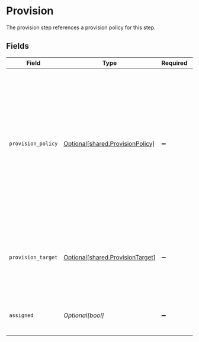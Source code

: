 # Provision

The provision step references a provision policy for this step.


## Fields

| Field                                                                                                                                                                                                                                                           | Type                                                                                                                                                                                                                                                            | Required                                                                                                                                                                                                                                                        | Description                                                                                                                                                                                                                                                     |
| --------------------------------------------------------------------------------------------------------------------------------------------------------------------------------------------------------------------------------------------------------------- | --------------------------------------------------------------------------------------------------------------------------------------------------------------------------------------------------------------------------------------------------------------- | --------------------------------------------------------------------------------------------------------------------------------------------------------------------------------------------------------------------------------------------------------------- | --------------------------------------------------------------------------------------------------------------------------------------------------------------------------------------------------------------------------------------------------------------- |
| `provision_policy`                                                                                                                                                                                                                                              | [Optional[shared.ProvisionPolicy]](../../models/shared/provisionpolicy.md)                                                                                                                                                                                      | :heavy_minus_sign:                                                                                                                                                                                                                                              | ProvisionPolicy is a oneOf that indicates how a provision step should be processed.<br/><br/>This message contains a oneof named typ. Only a single field of the following list may be set at a time:<br/>  - connector<br/>  - manual<br/>  - delegated<br/>  - webhook<br/>  - multiStep<br/> |
| `provision_target`                                                                                                                                                                                                                                              | [Optional[shared.ProvisionTarget]](../../models/shared/provisiontarget.md)                                                                                                                                                                                      | :heavy_minus_sign:                                                                                                                                                                                                                                              | ProvisionTarget indicates the specific app, app entitlement, and if known, the app user and grant duration of this provision step                                                                                                                               |
| `assigned`                                                                                                                                                                                                                                                      | *Optional[bool]*                                                                                                                                                                                                                                                | :heavy_minus_sign:                                                                                                                                                                                                                                              | A field indicating whether this step is assigned.                                                                                                                                                                                                               |